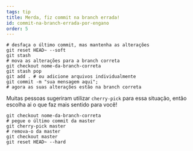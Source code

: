 ```yaml
---
tags: tip
title: Merda, fiz commit na branch errada!
id: commit-na-branch-errada-por-engano
order: 5
---
```


```git
# desfaça o último commit, mas mantenha as alterações 
git reset HEAD~ --soft
git stash
# mova as alterações para a branch correta
git checkout nome-da-branch-correta
git stash pop
git add . # ou adicione arquivos individualmente
git commit -m "sua mensagem aqui";
# agora as suas alterações estão na branch correta 
```

Muitas pessoas sugeriram utilizar `cherry-pick` para essa situação, então escolha ai o que faz mais sentido para você!

```git
git checkout nome-da-branch-correta 
# pegue o último commit da master 
git cherry-pick master
# remova-o da master
git checkout master
git reset HEAD~ --hard
```